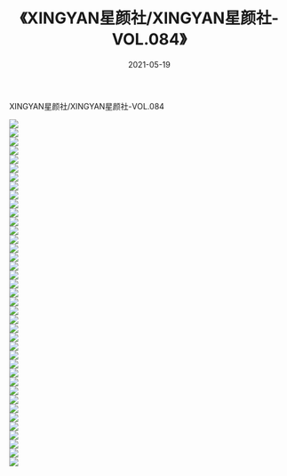 ﻿---
layout: post
title:  《XINGYAN星颜社/XINGYAN星颜社-VOL.084》
date:   2021-05-19
img: http://pic.660000.xyz/1:/网络美图/2021/XINGYAN星颜社/XINGYAN星颜社-VOL.084/000.jpg
categories: [美女, 清纯, 唯美]
---

XINGYAN星颜社/XINGYAN星颜社-VOL.084

 ![](http://pic.660000.xyz/1:/网络美图/2021/XINGYAN星颜社/XINGYAN星颜社-VOL.084/001.jpg) <br>![](http://pic.660000.xyz/1:/网络美图/2021/XINGYAN星颜社/XINGYAN星颜社-VOL.084/002.jpg) <br>![](http://pic.660000.xyz/1:/网络美图/2021/XINGYAN星颜社/XINGYAN星颜社-VOL.084/003.jpg) <br>![](http://pic.660000.xyz/1:/网络美图/2021/XINGYAN星颜社/XINGYAN星颜社-VOL.084/004.jpg) <br>![](http://pic.660000.xyz/1:/网络美图/2021/XINGYAN星颜社/XINGYAN星颜社-VOL.084/005.jpg) <br>![](http://pic.660000.xyz/1:/网络美图/2021/XINGYAN星颜社/XINGYAN星颜社-VOL.084/006.jpg) <br>![](http://pic.660000.xyz/1:/网络美图/2021/XINGYAN星颜社/XINGYAN星颜社-VOL.084/007.jpg) <br>![](http://pic.660000.xyz/1:/网络美图/2021/XINGYAN星颜社/XINGYAN星颜社-VOL.084/008.jpg) <br>![](http://pic.660000.xyz/1:/网络美图/2021/XINGYAN星颜社/XINGYAN星颜社-VOL.084/009.jpg) <br>![](http://pic.660000.xyz/1:/网络美图/2021/XINGYAN星颜社/XINGYAN星颜社-VOL.084/010.jpg) <br>![](http://pic.660000.xyz/1:/网络美图/2021/XINGYAN星颜社/XINGYAN星颜社-VOL.084/011.jpg) <br>![](http://pic.660000.xyz/1:/网络美图/2021/XINGYAN星颜社/XINGYAN星颜社-VOL.084/012.jpg) <br>![](http://pic.660000.xyz/1:/网络美图/2021/XINGYAN星颜社/XINGYAN星颜社-VOL.084/013.jpg) <br>![](http://pic.660000.xyz/1:/网络美图/2021/XINGYAN星颜社/XINGYAN星颜社-VOL.084/014.jpg) <br>![](http://pic.660000.xyz/1:/网络美图/2021/XINGYAN星颜社/XINGYAN星颜社-VOL.084/015.jpg) <br>![](http://pic.660000.xyz/1:/网络美图/2021/XINGYAN星颜社/XINGYAN星颜社-VOL.084/016.jpg) <br>![](http://pic.660000.xyz/1:/网络美图/2021/XINGYAN星颜社/XINGYAN星颜社-VOL.084/017.jpg) <br>![](http://pic.660000.xyz/1:/网络美图/2021/XINGYAN星颜社/XINGYAN星颜社-VOL.084/018.jpg) <br>![](http://pic.660000.xyz/1:/网络美图/2021/XINGYAN星颜社/XINGYAN星颜社-VOL.084/019.jpg) <br>![](http://pic.660000.xyz/1:/网络美图/2021/XINGYAN星颜社/XINGYAN星颜社-VOL.084/020.jpg) <br>![](http://pic.660000.xyz/1:/网络美图/2021/XINGYAN星颜社/XINGYAN星颜社-VOL.084/021.jpg) <br>![](http://pic.660000.xyz/1:/网络美图/2021/XINGYAN星颜社/XINGYAN星颜社-VOL.084/022.jpg) <br>![](http://pic.660000.xyz/1:/网络美图/2021/XINGYAN星颜社/XINGYAN星颜社-VOL.084/023.jpg) <br>![](http://pic.660000.xyz/1:/网络美图/2021/XINGYAN星颜社/XINGYAN星颜社-VOL.084/024.jpg) <br>![](http://pic.660000.xyz/1:/网络美图/2021/XINGYAN星颜社/XINGYAN星颜社-VOL.084/025.jpg) <br>![](http://pic.660000.xyz/1:/网络美图/2021/XINGYAN星颜社/XINGYAN星颜社-VOL.084/026.jpg) <br>![](http://pic.660000.xyz/1:/网络美图/2021/XINGYAN星颜社/XINGYAN星颜社-VOL.084/027.jpg) <br>![](http://pic.660000.xyz/1:/网络美图/2021/XINGYAN星颜社/XINGYAN星颜社-VOL.084/028.jpg) <br>![](http://pic.660000.xyz/1:/网络美图/2021/XINGYAN星颜社/XINGYAN星颜社-VOL.084/029.jpg) <br>![](http://pic.660000.xyz/1:/网络美图/2021/XINGYAN星颜社/XINGYAN星颜社-VOL.084/030.jpg) <br>![](http://pic.660000.xyz/1:/网络美图/2021/XINGYAN星颜社/XINGYAN星颜社-VOL.084/031.jpg) <br>![](http://pic.660000.xyz/1:/网络美图/2021/XINGYAN星颜社/XINGYAN星颜社-VOL.084/032.jpg) <br>![](http://pic.660000.xyz/1:/网络美图/2021/XINGYAN星颜社/XINGYAN星颜社-VOL.084/033.jpg) <br>![](http://pic.660000.xyz/1:/网络美图/2021/XINGYAN星颜社/XINGYAN星颜社-VOL.084/034.jpg) <br>![](http://pic.660000.xyz/1:/网络美图/2021/XINGYAN星颜社/XINGYAN星颜社-VOL.084/035.jpg) <br>![](http://pic.660000.xyz/1:/网络美图/2021/XINGYAN星颜社/XINGYAN星颜社-VOL.084/036.jpg) <br>![](http://pic.660000.xyz/1:/网络美图/2021/XINGYAN星颜社/XINGYAN星颜社-VOL.084/037.jpg) <br>![](http://pic.660000.xyz/1:/网络美图/2021/XINGYAN星颜社/XINGYAN星颜社-VOL.084/038.jpg) <br>![](http://pic.660000.xyz/1:/网络美图/2021/XINGYAN星颜社/XINGYAN星颜社-VOL.084/039.jpg) <br>